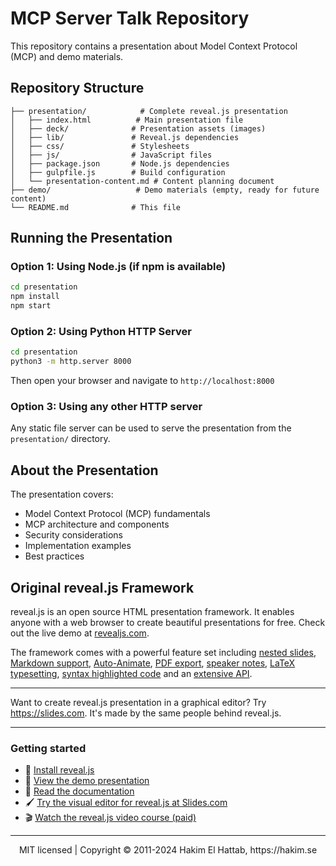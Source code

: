 # MCP Server Talk Repository

This repository contains a presentation about Model Context Protocol (MCP) and demo materials.

## Repository Structure

```
├── presentation/            # Complete reveal.js presentation
│   ├── index.html          # Main presentation file
│   ├── deck/              # Presentation assets (images)
│   ├── lib/               # Reveal.js dependencies
│   ├── css/               # Stylesheets
│   ├── js/                # JavaScript files
│   ├── package.json       # Node.js dependencies
│   ├── gulpfile.js        # Build configuration
│   └── presentation-content.md # Content planning document
├── demo/                   # Demo materials (empty, ready for future content)
└── README.md              # This file
```

## Running the Presentation

### Option 1: Using Node.js (if npm is available)
```bash
cd presentation
npm install
npm start
```

### Option 2: Using Python HTTP Server
```bash
cd presentation
python3 -m http.server 8000
```

Then open your browser and navigate to `http://localhost:8000`

### Option 3: Using any other HTTP server
Any static file server can be used to serve the presentation from the `presentation/` directory.

## About the Presentation

The presentation covers:
- Model Context Protocol (MCP) fundamentals
- MCP architecture and components
- Security considerations
- Implementation examples
- Best practices

## Original reveal.js Framework

reveal.js is an open source HTML presentation framework. It enables anyone with a web browser to create beautiful presentations for free. Check out the live demo at [revealjs.com](https://revealjs.com/).

The framework comes with a powerful feature set including [nested slides](https://revealjs.com/vertical-slides/), [Markdown support](https://revealjs.com/markdown/), [Auto-Animate](https://revealjs.com/auto-animate/), [PDF export](https://revealjs.com/pdf-export/), [speaker notes](https://revealjs.com/speaker-view/), [LaTeX typesetting](https://revealjs.com/math/), [syntax highlighted code](https://revealjs.com/code/) and an [extensive API](https://revealjs.com/api/).

---

Want to create reveal.js presentation in a graphical editor? Try <https://slides.com>. It's made by the same people behind reveal.js.

---

### Getting started
- 🚀 [Install reveal.js](https://revealjs.com/installation)
- 👀 [View the demo presentation](https://revealjs.com/demo)
- 📖 [Read the documentation](https://revealjs.com/markup/)
- 🖌 [Try the visual editor for reveal.js at Slides.com](https://slides.com/)
- 🎬 [Watch the reveal.js video course (paid)](https://revealjs.com/course)

---
<div align="center">
  MIT licensed | Copyright © 2011-2024 Hakim El Hattab, https://hakim.se
</div>

